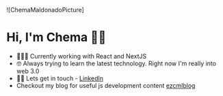 ![ChemaMaldonadoPicture]


# Hi, I'm Chema 👋🏼

- 👨🏼‍💻 Currently working with React and NextJS 
- 🤓 Always trying to learn the latest technology. Right now I'm really into web 3.0
- ✍🏼 Lets get in touch - [LinkedIn](https://www.linkedin.com/in/chema-maldonado-l%C3%B3pez-2a55aa170/)
- Checkout my blog for useful js development content [ezcmlblog](https://ezcml.blog)
